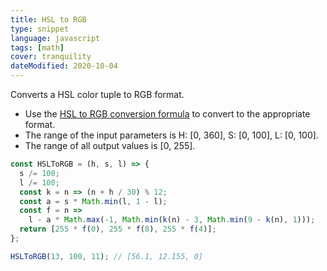 ```yaml
---
title: HSL to RGB
type: snippet
language: javascript
tags: [math]
cover: tranquility
dateModified: 2020-10-04
---
```


Converts a HSL color tuple to RGB format.

- Use the [HSL to RGB conversion formula](https://en.wikipedia.org/wiki/HSL_and_HSV#HSL_to_RGB) to convert to the appropriate format.
- The range of the input parameters is H: [0, 360], S: [0, 100], L: [0, 100].
- The range of all output values is [0, 255].

```js
const HSLToRGB = (h, s, l) => {
  s /= 100;
  l /= 100;
  const k = n => (n + h / 30) % 12;
  const a = s * Math.min(l, 1 - l);
  const f = n =>
    l - a * Math.max(-1, Math.min(k(n) - 3, Math.min(9 - k(n), 1)));
  return [255 * f(0), 255 * f(8), 255 * f(4)];
};

HSLToRGB(13, 100, 11); // [56.1, 12.155, 0]
```
